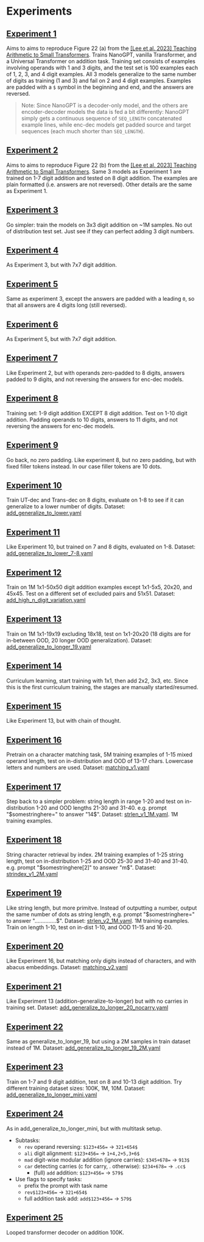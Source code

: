 # Experiments


## [Experiment 1](../arithmetic_lm/conf/experiment/1)

Aims to aims to reproduce Figure 22 (a) from the [[Lee et al. 2023] Teaching Arithmetic to Small Transformers](https://arxiv.org/abs/2307.03381). Trains NanoGPT, vanilla Transformer, and a Universal Transformer on addition task. Training set consists of examples involving operands with 1 and 3 digits, and the test set is 100 examples each of 1, 2, 3, and 4 digit examples. All 3 models generalize to the same number of digits as training (1 and 3) and fail on 2 and 4 digit examples. Examples are padded with a `$` symbol in the beginning and end, and the answers are reversed. 

> Note: Since NanoGPT is a decoder-only model, and the others are encoder-decoder models the data is fed a bit differently: NanoGPT simply gets a continuous sequence of `SEQ_LENGTH` concatenated example lines, while enc-dec models get padded source and target sequences (each much shorter than `SEQ_LENGTH`).


## [Experiment 2](../arithmetic_lm/conf/experiment/2)

Aims to aims to reproduce Figure 22 (b) from the [[Lee et al. 2023] Teaching Arithmetic to Small Transformers](https://arxiv.org/abs/2307.03381). Same 3 models as Experiment 1 are trained on 1-7 digit addition and tested on 8 digit addition. The examples are plain formatted (i.e. answers are not reversed). Other details are the same as Experiment 1.


## [Experiment 3](../arithmetic_lm/conf/experiment/3)

Go simpler: train the models on 3x3 digit addition on ~1M samples. No out of distribution test set. Just see if they can perfect adding 3 digit numbers.


## [Experiment 4](../arithmetic_lm/conf/experiment/4)

As Experiment 3, but with 7x7 digit addition.


## [Experiment 5](../arithmetic_lm/conf/experiment/5)

Same as experiment 3, except the answers are padded with a leading `0`, so that all answers are 4 digits long (still reversed).


## [Experiment 6](../arithmetic_lm/conf/experiment/6)

As Experiment 5, but with 7x7 digit addition.


## [Experiment 7](../arithmetic_lm/conf/experiment/7)

Like Experiment 2, but with operands zero-padded to 8 digits, answers padded to 9 digits, and not reversing the answers for enc-dec models.


## [Experiment 8](../arithmetic_lm/conf/experiment/8)

Training set: 1-9 digit addition EXCEPT 8 digit addition. Test on 1-10 digit addition. Padding operands to 10 digits, answers to 11 digits, and not reversing the answers for enc-dec models.


## [Experiment 9](../arithmetic_lm/conf/experiment/9)

Go back, no zero padding. Like experiment 8, but no zero padding, but with fixed filler tokens instead. In our case filler tokens are 10 dots.


## [Experiment 10](../arithmetic_lm/conf/experiment/10)

Train UT-dec and Trans-dec on 8 digits, evaluate on 1-8 to see if it can generalize to a lower number of digits. Dataset: [add_generalize_to_lower.yaml](../arithmetic_lm/conf/data/add_generalize_to_lower.yaml)


## [Experiment 11](../arithmetic_lm/conf/experiment/11)

Like Experiment 10, but trained on 7 and 8 digits, evaluated on 1-8. Dataset: [add_generalize_to_lower_7-8.yaml](../arithmetic_lm/conf/data/add_generalize_to_lower_7-8.yaml)


## [Experiment 12](../arithmetic_lm/conf/experiment/12)

Train on 1M 1x1-50x50 digit addition examples except 1x1-5x5, 20x20, and 45x45. Test on a different set of excluded pairs and 51x51. Dataset: [add_high_n_digit_variation.yaml](../arithmetic_lm/conf/data/add_high_n_digit_variation.yaml)


## [Experiment 13](../arithmetic_lm/conf/experiment/13)

Train on 1M 1x1-19x19 excluding 18x18, test on 1x1-20x20 (18 digits are for in-between OOD, 20 longer OOD generalization). Dataset: [add_generalize_to_longer_19.yaml](../arithmetic_lm/conf/data/add_generalize_to_longer_19.yaml)


## [Experiment 14](../arithmetic_lm/conf/experiment/14)

Curriculum learning, start training with 1x1, then add 2x2, 3x3, etc. Since this is the first curriculum training, the stages are manually started/resumed.


## [Experiment 15](../arithmetic_lm/conf/experiment/15)

Like Experiment 13, but with chain of thought.


## [Experiment 16](../arithmetic_lm/conf/experiment/16)

Pretrain on a character matching task, 5M training examples of 1-15 mixed operand length, test on in-distribution and OOD of 13-17 chars. Lowercase letters and numbers are used. Dataset: [matching_v1.yaml](../arithmetic_lm/conf/data/matching_v1.yaml)


## [Experiment 17](../arithmetic_lm/conf/experiment/17)

Step back to a simpler problem: string length in range 1-20 and test on in-distribution 1-20 and OOD lengths 21-30 and 31-40. e.g. prompt "$somestringhere=" to answer "14$". Dataset: [strlen_v1_1M.yaml](../arithmetic_lm/conf/data/strlen_v1_1M.yaml). 1M training examples.


## [Experiment 18](../arithmetic_lm/conf/experiment/18)

String character retrieval by index. 2M training examples of 1-25 string length, test on in-distribution 1-25 and OOD 25-30 and 31-40 and 31-40. e.g. prompt "$somestringhere[2]" to answer "m$". Dataset: [strindex_v1_2M.yaml](../arithmetic_lm/conf/data/strindex_v1_2M.yaml)


## [Experiment 19](../arithmetic_lm/conf/experiment/19)

Like string length, but more primitve. Instead of outputting a number, output the same number of dots as string length, e.g. prompt "$somestringhere=" to answer "..............$". Dataset: [strlen_v2_1M.yaml](../arithmetic_lm/conf/data/strlen_v2_1M.yaml). 1M training examples. Train on length 1-10, test on in-dist 1-10, and OOD 11-15 and 16-20.


## [Experiment 20](../arithmetic_lm/conf/experiment/20)

Like Experiment 16, but matching only digits instead of characters, and with abacus embeddings. Dataset: [matching_v2.yaml](../arithmetic_lm/conf/data/matching_digits.yaml)


## [Experiment 21](../arithmetic_lm/conf/experiment/21)

Like Experiment 13 (addition-generalize-to-longer) but with no carries in training set. Dataset: [add_generalize_to_longer_20_nocarry.yaml](../arithmetic_lm/conf/data/add_generalize_to_longer_20_nocarry.yaml)


## [Experiment 22](../arithmetic_lm/conf/experiment/22)

Same as generalize_to_longer_19, but using a 2M samples in train dataset instead of 1M. Dataset: [add_generalize_to_longer_19_2M.yaml](../arithmetic_lm/conf/data/add_generalize_to_longer_19_2M.yaml)


## [Experiment 23](../arithmetic_lm/conf/experiment/23)

Train on 1-7 and 9 digit addition, test on 8 and 10-13 digit addition. Try different training dataset sizes: 100K, 1M, 10M. Dataset: [add_generalize_to_longer_mini.yaml](../arithmetic_lm/conf/data/add_generalize_to_longer_mini.yaml)


## [Experiment 24](../arithmetic_lm/conf/experiment/24)

As in add_generalize_to_longer_mini, but with multitask setup.
- Subtasks:
  - `rev` operand reversing: `$123+456=` -> `321+654$`
  - `ali` digit alignment: `$123+456=` -> `1+4,2+5,3+6$`
  - `mad` digit-wise modular addition (ignore carries): `$345+678=` -> `913$`
  - `car` detecting carries (c for carry, . otherwise): `$234+678=` -> `.cc$`
    - (full) `add` addition: `$123+456=` -> `579$`
- Use flags to specify tasks:
  - prefix the prompt with task name
  - `rev$123+456=` -> `321+654$`
  - full addition task add: `add$123+456=` -> `579$`


## [Experiment 25](../arithmetic_lm/conf/experiment/25)

Looped transformer decoder on addition 100K.